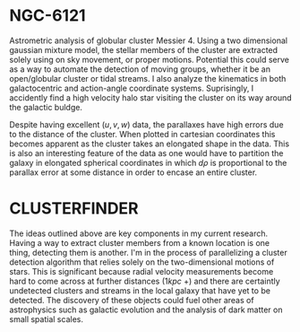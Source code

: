 # NGC-6121

Astrometric analysis of globular cluster Messier 4. Using a two dimensional gaussian mixture model, the stellar members of the cluster are extracted solely using on sky movement, or proper motions. Potential this could serve as a way to automate the detection of moving groups, whether it be an open/globular cluster or tidal streams. I also analyze the kinematics in both galactocentric and action-angle coordinate systems. Suprisingly, I accidently find a high velocity halo star visiting the cluster on its way around the galactic buldge.

Despite having excellent $(u,v,w)$ data, the parallaxes have high errors due to the distance of the cluster. When plotted in cartesian coordinates this becomes apparent as the cluster takes an elongated shape in the data. This is also an interesting feature of the data as one would have to partition the galaxy in elongated spherical coordinates in which $d\rho$ is proportional to the parallax error at some distance in order to encase an entire cluster.

# CLUSTERFINDER

The ideas outlined above are key components in my current research. Having a way to extract cluster members from a known location is one thing, detecting them is another. I'm in the process of parallelizing a cluster detection algorithm that relies solely on the two-dimensional motions of stars. This is significant because radial velocity measurements become hard to come across at further distances (1$kpc$ +) and there are certaintly undetected clusters and streams in the local galaxy that have yet to be detected. The discovery of these objects could fuel other areas of astrophysics such as galactic evolution and the analysis of dark matter on small spatial scales.
